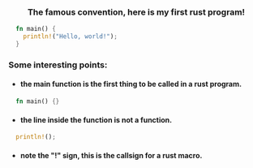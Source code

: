 <div align="center">
  <h3>The famous convention, here is my first rust program!</h3>  
</div>

```rs
  fn main() {
    println!("Hello, world!");  
  }
```

### Some interesting points:
  * #### the main function is the first thing to be called in a rust program.
  ```rs
    fn main() {}
  ```
  * #### the line inside the function is not a function.
  ```rs
    println!();
  ```
  * #### note the "!" sign, this is the callsign for a rust macro.



